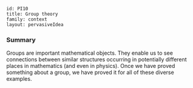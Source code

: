 ````
id: PI10
title: Group theory
family: context
layout: pervasiveIdea

````

### Summary

Groups are important mathematical objects.  They enable us to see connections between similar structures occurring in potentially different places in mathematics (and even in physics).  Once we have proved something about a group, we have proved it for all of these diverse examples.
